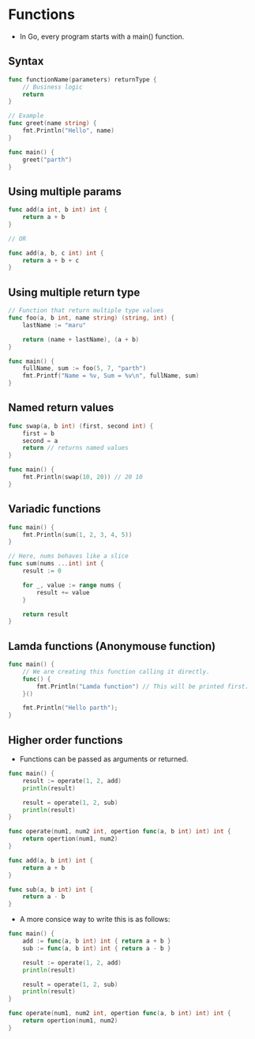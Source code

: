 # Functions

- In Go, every program starts with a main() function.

## Syntax

```go
func functionName(parameters) returnType {
    // Business logic
    return
}

// Example
func greet(name string) {
    fmt.Println("Hello", name)
}

func main() {
    greet("parth")
}
```

## Using multiple params

```go
func add(a int, b int) int {
    return a + b
}

// OR

func add(a, b, c int) int {
    return a + b + c
}
```

## Using multiple return type

```go
// Function that return multiple type values
func foo(a, b int, name string) (string, int) {
	lastName := "maru"

	return (name + lastName), (a + b)
}

func main() {
	fullName, sum := foo(5, 7, "parth")
	fmt.Printf("Name = %v, Sum = %v\n", fullName, sum)
}
```

## Named return values

```go
func swap(a, b int) (first, second int) {
	first = b
	second = a
	return // returns named values
}

func main() {
    fmt.Println(swap(10, 20)) // 20 10
}
```

## Variadic functions

```go
func main() {
	fmt.Println(sum(1, 2, 3, 4, 5))
}

// Here, nums behaves like a slice
func sum(nums ...int) int {
	result := 0

	for _, value := range nums {
		result += value
	}

	return result
}
```

## Lamda functions (Anonymouse function)

```go
func main() {
    // We are creating this function calling it directly.
	func() {
		fmt.Println("Lamda function") // This will be printed first.
	}()

    fmt.Println("Hello parth");
}
```

## Higher order functions

- Functions can be passed as arguments or returned.

```go
func main() {
	result := operate(1, 2, add)
	println(result)

	result = operate(1, 2, sub)
	println(result)
}

func operate(num1, num2 int, opertion func(a, b int) int) int {
	return opertion(num1, num2)
}

func add(a, b int) int {
	return a + b
}

func sub(a, b int) int {
	return a - b
}
```

- A more consice way to write this is as follows:

```go
func main() {
	add := func(a, b int) int { return a + b }
	sub := func(a, b int) int { return a - b }

	result := operate(1, 2, add)
	println(result)

	result = operate(1, 2, sub)
	println(result)
}

func operate(num1, num2 int, opertion func(a, b int) int) int {
	return opertion(num1, num2)
}
```
